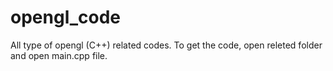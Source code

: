 # opengl_code
All type of opengl (C++) related codes.
To get the code, open releted folder and open main.cpp file.
